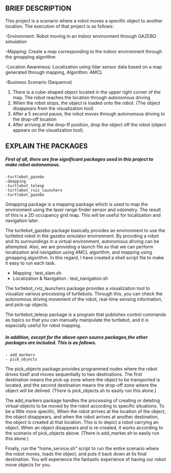 BRIEF DESCRIPTION
------------
This project is a scenario where a robot moves a specific object to another location.
The execution of that project is as follows:

-Environment: Robot moving in an indoor environment through GAZEBO simulation

-Mapping: Create a map corresponding to the indoor environment through the gmapping algorithm

-Location Awareness: Localization using lidar sensor data based on a map generated through mapping, Algorithm: AMCL

-Business Scenario (Sequence)
 1. There is a cube-shaped object located in the upper right corner of the map. The robot reaches the location through autonomous driving
 2. When the robot stops, the object is loaded onto the robot. (The object disappears from the visualization tool)
 3. After a 5 second pause, the robot moves through autonomous driving to the drop-off location
 4. After arriving at the drop-ff position, drop the object off the robot (object appears on the visualization tool).





EXPLAIN THE PACKAGES 
------------------------
##### First of all, there are few significant packages used in this project to make robot autonomous.
    -turtlebot_gazebo
    -Gmapping
    -turtlebot_teleop
    -turtlebot_rviz_launchers
    -turtlebot_gazebo
    
    
  Gmapping package is a mapping package which is used to map the environment using the laser range finder sensor and odometry.
The result of this is a 2D occupancy grid map. This will be useful for localization and navigation later.
     
  The turtlebot_gazebo package basically provides an environment to use the turtlebot robot in the gazebo simulator environment. By providing a robot and its surroundings in a virtual environment, autonomous driving can be attempted.
  Also, we are providing a launch file so that we can perform localization and navigation using AMCL algorithm, and mapping using gmapping algorithm.
  In this regard, I have created a shell script file to make it easy to run each task.

  - Mapping : test_slam.sh
  - Localization & Navigation : test_navigation.sh

  The turtlebot_rviz_launchers package provides a visualization tool to visualize various processing of turtlebots. Through this, you can check the autonomous driving movement of the robot, real-time sensing information, and pick-up objects.

  The turtlebot_teleop package is a program that publishes control commands as topics so that you can manually manipulate the turtlebot, and it is especially useful for robot mapping.



##### In addition, except for the above open source packages,the other packages are included. This is as follows.
	- add_markers
	- pick_objects

  The pick_objects package provides programmed nodes where the robot drives itself and moves sequentially to two destinations.
  The first destination means the pick-up zone where the object to be transported is located, and the second destination means the drop-off zone where the object will be delived.
(There is pick_objects.sh to easily run this alone.)

  The add_markers package handles the processing of creating or deleting virtual objects to be moved by the robot according to specific situations. To be a little more specific,
  When the robot arrives at the location of the object, the object disappears, and when the robot arrives at another destination, the object is created at that location. This is to depict a robot carrying an object.
  When an object disappears and is re-created, it works according to the scenario of pick_objects above.
(There is add_marker.sh to easily run this alone.)

  Finally, run the "home_service.sh" script to run the entire scenario where the robot moves, loads the object, and puts it back down at its final destination.
  You will experience the fantastic experience of having our robot move objects for you.

